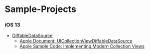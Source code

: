 # Sample-Projects

### iOS 13
- [DiffableDataSource](https://github.com/Soohyeon-Lee/Sample-Projects/tree/main/iOS13-DiffableDataSource)
  - [Apple Document: UICollectionViewDiffableDataSource](https://developer.apple.com/documentation/uikit/uicollectionviewdiffabledatasource)
  - [Apple Sample Code: Implementing Modern Collection Views](https://developer.apple.com/documentation/uikit/views_and_controls/collection_views/implementing_modern_collection_views)
